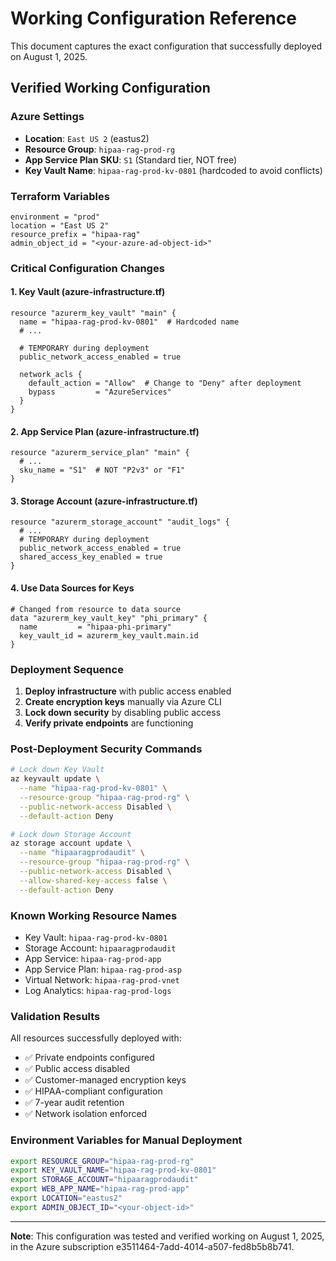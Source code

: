 # Working Configuration Reference

This document captures the exact configuration that successfully deployed on August 1, 2025.

## Verified Working Configuration

### Azure Settings
- **Location**: `East US 2` (eastus2)
- **Resource Group**: `hipaa-rag-prod-rg`
- **App Service Plan SKU**: `S1` (Standard tier, NOT free)
- **Key Vault Name**: `hipaa-rag-prod-kv-0801` (hardcoded to avoid conflicts)

### Terraform Variables
```hcl
environment = "prod"
location = "East US 2"
resource_prefix = "hipaa-rag"
admin_object_id = "<your-azure-ad-object-id>"
```

### Critical Configuration Changes

#### 1. Key Vault (azure-infrastructure.tf)
```hcl
resource "azurerm_key_vault" "main" {
  name = "hipaa-rag-prod-kv-0801"  # Hardcoded name
  # ...
  
  # TEMPORARY during deployment
  public_network_access_enabled = true
  
  network_acls {
    default_action = "Allow"  # Change to "Deny" after deployment
    bypass         = "AzureServices"
  }
}
```

#### 2. App Service Plan (azure-infrastructure.tf)
```hcl
resource "azurerm_service_plan" "main" {
  # ...
  sku_name = "S1"  # NOT "P2v3" or "F1"
}
```

#### 3. Storage Account (azure-infrastructure.tf)
```hcl
resource "azurerm_storage_account" "audit_logs" {
  # ...
  # TEMPORARY during deployment
  public_network_access_enabled = true
  shared_access_key_enabled = true
}
```

#### 4. Use Data Sources for Keys
```hcl
# Changed from resource to data source
data "azurerm_key_vault_key" "phi_primary" {
  name         = "hipaa-phi-primary"
  key_vault_id = azurerm_key_vault.main.id
}
```

### Deployment Sequence

1. **Deploy infrastructure** with public access enabled
2. **Create encryption keys** manually via Azure CLI
3. **Lock down security** by disabling public access
4. **Verify private endpoints** are functioning

### Post-Deployment Security Commands

```bash
# Lock down Key Vault
az keyvault update \
  --name "hipaa-rag-prod-kv-0801" \
  --resource-group "hipaa-rag-prod-rg" \
  --public-network-access Disabled \
  --default-action Deny

# Lock down Storage Account
az storage account update \
  --name "hipaaragprodaudit" \
  --resource-group "hipaa-rag-prod-rg" \
  --public-network-access Disabled \
  --allow-shared-key-access false \
  --default-action Deny
```

### Known Working Resource Names

- Key Vault: `hipaa-rag-prod-kv-0801`
- Storage Account: `hipaaragprodaudit`
- App Service: `hipaa-rag-prod-app`
- App Service Plan: `hipaa-rag-prod-asp`
- Virtual Network: `hipaa-rag-prod-vnet`
- Log Analytics: `hipaa-rag-prod-logs`

### Validation Results

All resources successfully deployed with:
- ✅ Private endpoints configured
- ✅ Public access disabled
- ✅ Customer-managed encryption keys
- ✅ HIPAA-compliant configuration
- ✅ 7-year audit retention
- ✅ Network isolation enforced

### Environment Variables for Manual Deployment

```bash
export RESOURCE_GROUP="hipaa-rag-prod-rg"
export KEY_VAULT_NAME="hipaa-rag-prod-kv-0801"
export STORAGE_ACCOUNT="hipaaragprodaudit"
export WEB_APP_NAME="hipaa-rag-prod-app"
export LOCATION="eastus2"
export ADMIN_OBJECT_ID="<your-object-id>"
```

---

**Note**: This configuration was tested and verified working on August 1, 2025, in the Azure subscription e3511464-7add-4014-a507-fed8b5b8b741.